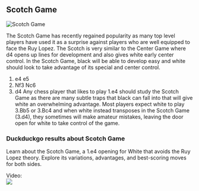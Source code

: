 ## Scotch Game

![Scotch Game](https://www.thechesswebsite.com/wp-content/uploads/2012/07/ScotchGame.jpg)

The Scotch Game has recently regained popularity as many top level players have used it as a surprise against players who are well equipped to face the Ruy Lopez. The Scotch is very similar to the Center Game where d4 opens up lines for development and also gives white early center control. In the Scotch Game, black will be able to develop easy and white should look to take advantage of its special and center control.
1. e4 e5
2. Nf3 Nc6
3. d4
Any chess player that likes to play 1.e4 should study the Scotch Game as there are many subtle traps that black can fall into that will give white an overwhelming advantage. Most players expect white to play 3.Bb5 or 3.Bc4 and when white instead transposes in the Scotch Game (3.d4), they sometimes will make amateur mistakes, leaving the door open for white to take control of the game.


### Duckduckgo results about Scotch Game

Learn about the Scotch Game, a 1.e4 opening for White that avoids the Ruy Lopez theory. Explore its variations, advantages, and best-scoring moves for both sides.

Video:  
[![](https://tse3.mm.bing.net/th?id=OVP.jKu1sBpUNtEMNcRdix-g3wHgFo&pid=Api)](https://www.youtube.com/watch?v=wAKWIie29YM)

